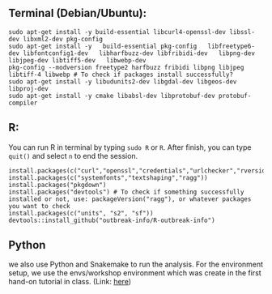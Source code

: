 ## **Terminal (Debian/Ubuntu):**

```
sudo apt-get install -y build-essential libcurl4-openssl-dev libssl-dev libxml2-dev pkg-config
sudo apt-get install -y   build-essential pkg-config   libfreetype6-dev libfontconfig1-dev   libharfbuzz-dev libfribidi-dev   libpng-dev libjpeg-dev libtiff5-dev   libwebp-dev
pkg-config --modversion freetype2 harfbuzz fribidi libpng libjpeg libtiff-4 libwebp # To check if packages install successfully?
sudo apt-get install -y libudunits2-dev libgdal-dev libgeos-dev libproj-dev
sudo apt-get install -y cmake libabsl-dev libprotobuf-dev protobuf-compiler
```

## **R:**
You can run R in terminal by typing `sudo R` or `R`. After finish, you can type `quit()` and select `n` to end the session.
```
install.packages(c("curl","openssl","credentials","urlchecker","rversions"))
install.packages(c("systemfonts","textshaping","ragg"))
install.packages("pkgdown")
install.packages("devtools") # To check if something successfully installed or not, use: packageVersion("ragg"), or whatever packages you want to check
install.packages(c("units", "s2", "sf"))
devtools::install_github("outbreak-info/R-outbreak-info")
```

## **Python**
we also use Python and Snakemake to run the analysis. For the environment setup, we use the envs/workshop environment which was create in the first hand-on tutorial in class. (Link: [here](https://github.com/rki-mf1/2025-SC2-Data-Science/blob/main/day-sc2-seq-and-assembly/hands-on.md))


